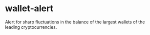 # wallet-alert
Alert for sharp fluctuations in the balance of the largest wallets of the leading cryptocurrencies.

